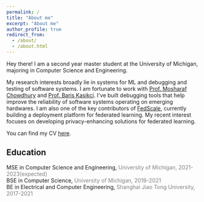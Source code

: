 ```yaml
---
permalink: /
title: "About me"
excerpt: "About me"
author_profile: true
redirect_from: 
  - /about/
  - /about.html
---
```


Hey there! I am a second year master student at the University of Michigan, majoring in Computer Science and Engineering. 

My research interests broadly lie in systems for ML and debugging and testing of software systems. I am fortunate to work with [Prof. Mosharaf Chowdhury](https://www.mosharaf.com/) and [Prof. Baris Kasikci](https://web.eecs.umich.edu/~barisk/). I've built debugging tools that help improve the reliability of software systems operating on emerging hardwares.  I am also one of the key contributors of [FedScale](https://github.com/SymbioticLab/FedScale), currently building a deployment platform for federated learning. My recent interest focuses on developing privacy-enhancing solutions for federated learning.

You can find my CV [here](https://ikace.github.io/files/Resume_Yile_Gu_11_30.pdf).


## Education 
MSE in Computer Science and Engineering,  <span style="color:grey">University of Michigan, 2021-2023(expected)</span> \
BSE in Computer Science, <span style="color:grey">University of Michigan, 2019-2021</span> \
BE in Electrical and Computer Engineering, <span style="color:grey">Shanghai Jiao Tong University, 2017-2021</span>